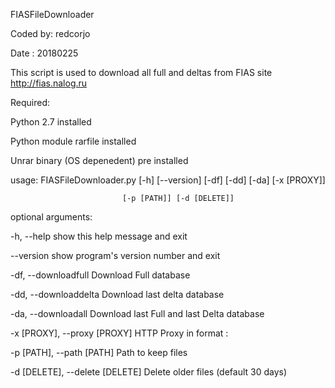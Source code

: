 FIASFileDownloader

Coded by: redcorjo

Date    : 20180225

This script is used to download all full and deltas from FIAS site http://fias.nalog.ru

Required:

Python 2.7 installed

Python module rarfile installed

Unrar binary (OS depenedent) pre installed

usage: FIASFileDownloader.py [-h] [--version] [-df] [-dd] [-da] [-x [PROXY]]

                             [-p [PATH]] [-d [DELETE]]

optional arguments:

  -h, --help            show this help message and exit

  --version             show program's version number and exit

  -df, --downloadfull   Download Full database

  -dd, --downloaddelta  Download last delta database

  -da, --downloadall    Download last Full and last Delta database

  -x [PROXY], --proxy [PROXY]
                        HTTP Proxy in format <hostname>:<port>

  -p [PATH], --path [PATH]
                        Path to keep files

  -d [DELETE], --delete [DELETE]
                        Delete older files (default 30 days)
